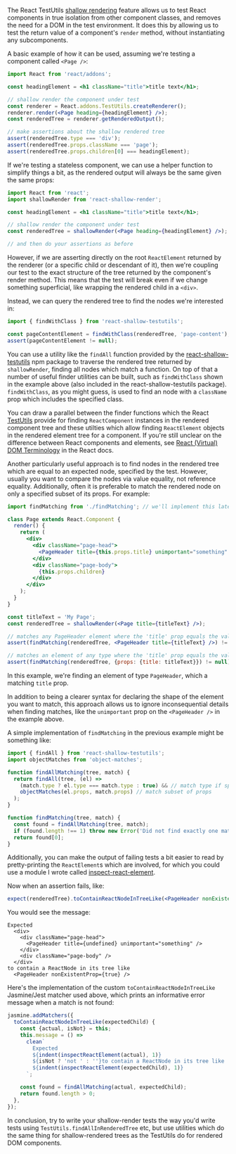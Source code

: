 The React TestUtils [shallow rendering](https://facebook.github.io/react/docs/test-utils.html#shallow-rendering) feature allows us to test React components in true isolation from other component classes, and removes the need for a DOM in the test environment. It does this by allowing us to test the return value of a component's `render` method, without
instantiating any subcomponents.

A basic example of how it can be used, assuming we're testing a component called `<Page />`:

```jsx
import React from 'react/addons';

const headingElement = <h1 className="title">title text</h1>;

// shallow render the component under test
const renderer = React.addons.TestUtils.createRenderer();
renderer.render(<Page heading={headingElement} />);
const renderedTree = renderer.getRenderedOutput();

// make assertions about the shallow rendered tree
assert(renderedTree.type === 'div');
assert(renderedTree.props.className === 'page');
assert(renderedTree.props.children[0] === headingElement);
```

If we're testing a stateless component, we can use a helper function to simplify things a bit, as the rendered output will always be the same given the same props:

```jsx
import React from 'react';
import shallowRender from 'react-shallow-render';

const headingElement = <h1 className="title">title text</h1>;

// shallow render the component under test
const renderedTree = shallowRender(<Page heading={headingElement} />);

// and then do your assertions as before
```

However, if we are asserting directly on the root `ReactElement` returned by the renderer (or a specific child or descendant of it), then we're coupling our test to the exact structure of the tree returned by the component's render method. This means that the test will break even if we change something superficial, like wrapping the rendered child in a `<div>`.

Instead, we can query the rendered tree to find the nodes we're interested in:

```jsx
import { findWithClass } from 'react-shallow-testutils';

const pageContentElement = findWithClass(renderedTree, 'page-content');
assert(pageContentElement != null);
```

You can use a utility like the `findAll` function provided by the [react-shallow-testutils](https://www.npmjs.com/package/react-shallow-testutils) npm package to traverse the rendered tree returned by `shallowRender`, finding all nodes which match a function. On top of that a number of useful finder utilities can be built, such as `findWithClass` shown in the example above (also included in the react-shallow-testutils package). `findWithClass`, as you might guess, is used to find an node with a `className` prop which includes the specified class.

You can draw a parallel between the finder functions which the React [TestUtils](https://facebook.github.io/react/docs/test-utils.html) provide for finding `ReactComponent` instances in the rendered component tree and these utilties which allow finding `ReactElement` objects in the rendered element tree for a component. If you're still unclear on the difference between React components and elements, see [React (Virtual) DOM Terminology](https://facebook.github.io/react/docs/glossary.html) in the React docs.

Another particularly useful approach is to find nodes in the rendered tree which are equal to an expected node, specified by the test. However, usually  you want to compare the nodes via value equality, not reference equality. Additionally, often it is preferable to match the rendered node on only a specified subset of its props. For example:

```jsx
import findMatching from './findMatching'; // we'll implement this later

class Page extends React.Component {
  render() {
    return (
      <div>
        <div className="page-head">
          <PageHeader title={this.props.title} unimportant="something" />
        </div>
        <div className="page-body">
          {this.props.children}
        </div>
      </div>
    );
  }
}

const titleText = 'My Page';
const renderedTree = shallowRender(<Page title={titleText} />);

// matches any PageHeader element where the 'title' prop equals the value titleText
assert(findMatching(renderedTree, <PageHeader title={titleText} />) != null);

// matches an element of any type where the 'title' prop equals the value titleText
assert(findMatching(renderedTree, {props: {title: titleText}}) != null);
```

In this example, we're finding an element of type `PageHeader`, which a matching `title` prop.

In addition to being a clearer syntax for declaring the shape of the element you want to match, this approach allows us to ignore inconsequential details when finding matches, like the `unimportant` prop on the `<PageHeader />` in the example above.

A simple implementation of `findMatching` in the previous example might be something like:

```jsx
import { findAll } from 'react-shallow-testutils';
import objectMatches from 'object-matches';

function findAllMatching(tree, match) {
  return findAll(tree, (el) =>
    (match.type ? el.type === match.type : true) && // match type if specified
    objectMatches(el.props, match.props) // match subset of props
  );
}

function findMatching(tree, match) {
  const found = findAllMatching(tree, match);
  if (found.length !== 1) throw new Error('Did not find exactly one match');
  return found[0];
}
```

Additionally, you can make the output of failing tests a bit easier to read by pretty-printing the `ReactElement`s which are involved, for which you could use a module I wrote called [inspect-react-element](https://www.npmjs.com/package/inspect-react-element).

Now when an assertion fails, like:

```jsx
expect(renderedTree).toContainReactNodeInTreeLike(<PageHeader nonExistentProp />);
```

You would see the message:

```
Expected
  <div>
    <div className="page-head">
      <PageHeader title={undefined} unimportant="something" />
    </div>
    <div className="page-body" />
  </div>
to contain a ReactNode in its tree like
  <PageHeader nonExistentProp={true} />
```

Here's the implementation of the custom `toContainReactNodeInTreeLike` Jasmine/Jest matcher used above, which prints an informative error message when a match is not found:

```jsx
jasmine.addMatchers({
  toContainReactNodeInTreeLike(expectedChild) {
    const {actual, isNot} = this;
    this.message = () =>
      clean`
        Expected
        ${indent(inspectReactElement(actual), 1)}
        ${isNot ? 'not ' : ''}to contain a ReactNode in its tree like
        ${indent(inspectReactElement(expectedChild), 1)}
      `;

    const found = findAllMatching(actual, expectedChild);
    return found.length > 0;
  },
});
```

In conclusion, try to write your shallow-render tests the way you'd write tests using `TestUtils.findAllInRenderedTree` etc, but use utilities which do the same thing for shallow-rendered trees as the TestUtils do for rendered DOM components.
